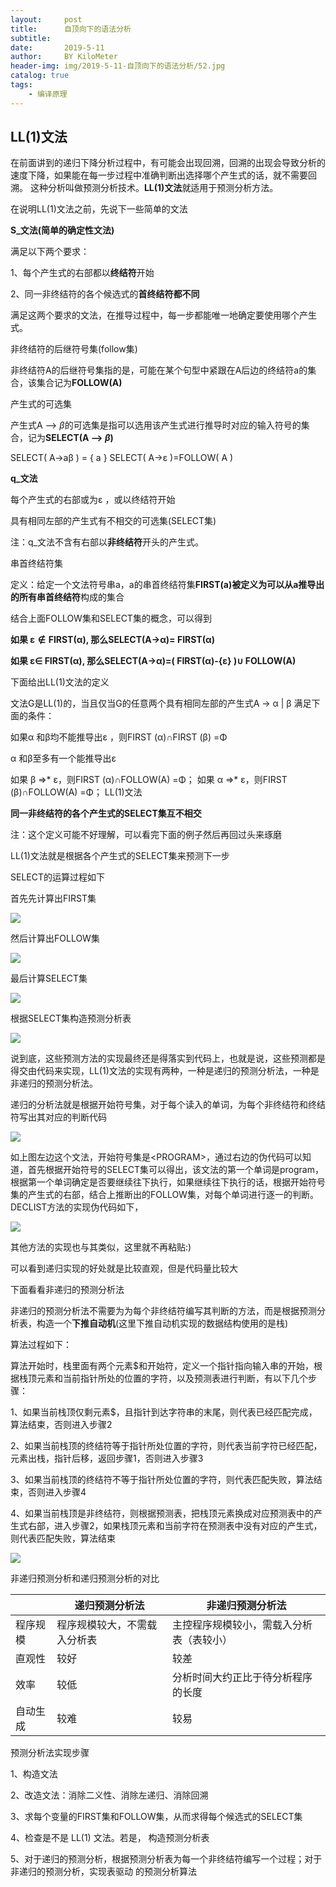 ```yaml
---
layout:     post
title:      自顶向下的语法分析
subtitle:   
date:       2019-5-11
author:     BY KiloMeter
header-img: img/2019-5-11-自顶向下的语法分析/52.jpg
catalog: true
tags:
    - 编译原理
---
```

<head>
    <script src="https://cdn.mathjax.org/mathjax/latest/MathJax.js?config=TeX-AMS-MML_HTMLorMML" type="text/javascript"></script>
    <script type="text/x-mathjax-config">
        MathJax.Hub.Config({
            tex2jax: {
            skipTags: ['script', 'noscript', 'style', 'textarea', 'pre'],
            inlineMath: [['$','$']]
            }
        });
    </script>
</head>

## LL(1)文法

在前面讲到的递归下降分析过程中，有可能会出现回溯，回溯的出现会导致分析的速度下降，如果能在每一步过程中准确判断出选择哪个产生式的话，就不需要回溯。 这种分析叫做预测分析技术。**LL(1)文法**就适用于预测分析方法。

在说明LL(1)文法之前，先说下一些简单的文法

**S_文法(简单的确定性文法)**

满足以下两个要求：

1、每个产生式的右部都以**终结符**开始

2、同一非终结符的各个候选式的**首终结符都不同**

满足这两个要求的文法，在推导过程中，每一步都能唯一地确定要使用哪个产生式。

非终结符的后继符号集(follow集)

非终结符A的后继符号集指的是，可能在某个句型中紧跟在A后边的终结符a的集合，该集合记为**FOLLOW(A)**

产生式的可选集

产生式A —> $\beta$的可选集是指可以选用该产生式进行推导时对应的输入符号的集合，记为**SELECT(A —> $\beta$)**

SELECT( A→aβ ) = { a }
SELECT( A→ε )=FOLLOW( A ) 

**q_文法**

每个产生式的右部或为ε ，或以终结符开始

具有相同左部的产生式有不相交的可选集(SELECT集)

注：q_文法不含有右部以**非终结符**开头的产生式。



串首终结符集

定义：给定一个文法符号串a，a的串首终结符集**FIRST(a)**被定义为可以从a推导出的所有**串首终结符**构成的集合

结合上面FOLLOW集和SELECT集的概念，可以得到

**如果 ε$\notin​$FIRST(α), 那么SELECT(A→α)= FIRST(α)**

**如果 ε∈ FIRST(α), 那么SELECT(A→α)=( FIRST(α)-{ε} )∪ FOLLOW(A)**



下面给出LL(1)文法的定义

文法G是LL(1)的，当且仅当G的任意两个具有相同左部的产生式A → α \| β 满足下面的条件：

如果α 和β均不能推导出ε ，则FIRST (α)∩FIRST (β) =Φ

α 和β至多有一个能推导出ε

如果 β =>* ε，则FIRST (α)∩FOLLOW(A) =Φ；
如果 α =>* ε，则FIRST (β)∩FOLLOW(A) =Φ；
LL(1)文法

**同一非终结符的各个产生式的SELECT集互不相交**

注：这个定义可能不好理解，可以看完下面的例子然后再回过头来琢磨

LL(1)文法就是根据各个产生式的SELECT集来预测下一步

SELECT的运算过程如下

首先先计算出FIRST集

![](/img/2019-5-11-自顶向下的语法分析/计算first集.png)

然后计算出FOLLOW集

![](/img/2019-5-11-自顶向下的语法分析/计算follow集.png)

最后计算SELECT集

![](/img/2019-5-11-自顶向下的语法分析/计算select集.png)

根据SELECT集构造预测分析表

![](/img/2019-5-11-自顶向下的语法分析/预测分析表.png)

说到底，这些预测方法的实现最终还是得落实到代码上，也就是说，这些预测都是得交由代码来实现，LL(1)文法的实现有两种，一种是递归的预测分析法，一种是非递归的预测分析法。

递归的分析法就是根据开始符号集，对于每个读入的单词，为每个非终结符和终结符写出其对应的判断代码

![](/img/2019-5-11-自顶向下的语法分析/递归的预测分析.png)

如上图左边这个文法，开始符号集是\<PROGRAM\>，通过右边的伪代码可以知道，首先根据开始符号的SELECT集可以得出，该文法的第一个单词是program，根据第一个单词确定是否要继续往下执行，如果继续往下执行的话，根据开始符号集的产生式的右部，结合上推断出的FOLLOW集，对每个单词进行逐一的判断。DECLIST方法的实现伪代码如下，

![](/img/2019-5-11-自顶向下的语法分析/DISTINCT的伪代码实现.png)

其他方法的实现也与其类似，这里就不再粘贴:)

可以看到递归实现的好处就是比较直观，但是代码量比较大

下面看看非递归的预测分析法

非递归的预测分析法不需要为为每个非终结符编写其判断的方法，而是根据预测分析表，构造一个**下推自动机**(这里下推自动机实现的数据结构使用的是栈)

算法过程如下：

算法开始时，栈里面有两个元素\$和开始符，定义一个指针指向输入串的开始，根据栈顶元素和当前指针所处的位置的字符，以及预测表进行判断，有以下几个步骤：

1、如果当前栈顶仅剩元素\$，且指针到达字符串的末尾，则代表已经匹配完成，算法结束，否则进入步骤2

2、如果当前栈顶的终结符等于指针所处位置的字符，则代表当前字符已经匹配，元素出栈，指针后移，返回步骤1，否则进入步骤3

3、如果当前栈顶的终结符不等于指针所处位置的字符，则代表匹配失败，算法结束，否则进入步骤4

4、如果当前栈顶是非终结符，则根据预测表，把栈顶元素换成对应预测表中的产生式右部，进入步骤2，如果栈顶元素和当前字符在预测表中没有对应的产生式，则代表匹配失败，算法结束

![](/img/2019-5-11-自顶向下的语法分析/非递归的预测分析.png)

非递归预测分析和递归预测分析的对比

|          | 递归预测分析法               | 非递归预测分析法                         |
| -------- | ---------------------------- | ---------------------------------------- |
| 程序规模 | 程序规模较大，不需载入分析表 | 主控程序规模较小，需载入分析表（表较小） |
| 直观性   | 较好                         | 较差                                     |
| 效率     | 较低                         | 分析时间大约正比于待分析程序的长度       |
| 自动生成 | 较难                         | 较易                                     |

预测分析法实现步骤 

1、构造文法

2、改造文法：消除二义性、消除左递归、消除回溯

3、求每个变量的FIRST集和FOLLOW集，从而求得每个候选式的SELECT集

4、检查是不是 LL(1) 文法。若是， 构造预测分析表

5、对于递归的预测分析，根据预测分析表为每一个非终结符编写一个过程；对于非递归的预测分析，实现表驱动
的预测分析算法

